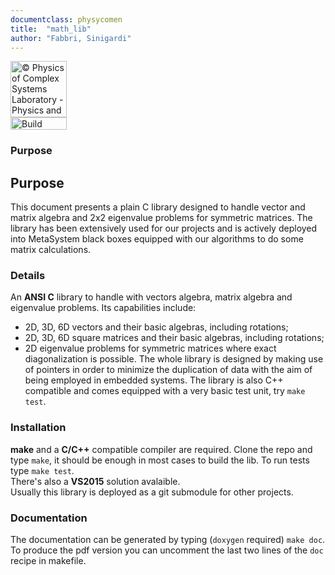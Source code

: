 ```yaml
---
documentclass: physycomen
title:  "math_lib"
author: "Fabbri, Sinigardi"
---
```


<a href="http://www.physycom.unibo.it"> 
<div class="image">
<img src="https://cdn.rawgit.com/physycom/templates/697b327d/logo_unibo.png" width="90" height="90" alt="© Physics of Complex Systems Laboratory - Physics and Astronomy Department - University of Bologna"> 
</div>
</a>
<a href="https://travis-ci.com/physycom/math_lib"> 
<div class="image">
<img src="https://travis-ci.com/physycom/math_lib.svg?token=ujjUseBa9hYbKckXBkxJ&branch=master" width="90" height="20" alt="Build Status"> 
</div>
</a>

### Purpose
## Purpose
This document presents a plain C library designed to handle vector and matrix algebra and 2x2 eigenvalue problems for symmetric matrices.
The library has been extensively used for our projects and is actively deployed into MetaSystem black boxes equipped with our algorithms to do some matrix calculations.

### Details
An **ANSI C** library to handle with vectors algebra, matrix algebra and eigenvalue problems. Its capabilities include:
- 2D, 3D, 6D vectors and their basic algebras, including rotations;
- 2D, 3D, 6D square matrices and their basic algebras, including rotations;
- 2D eigenvalue problems for symmetric matrices where exact diagonalization is possible.
The whole library is designed by making use of pointers in order to minimize the duplication of data with the aim of being employed in embedded systems. 
The library is also C++ compatible and comes equipped with a very basic test unit, try `make test`.

### Installation
**make** and a **C/C++** compatible compiler are required. Clone the repo and type ``make``, it should be enough in most cases to build the lib. To run tests type ``make test``.   
There's also a **VS2015** solution avalaible.   
Usually this library is deployed as a git submodule for other projects.

### Documentation
The documentation can be generated by typing (``doxygen`` required) ``make doc``. To produce the pdf version you can uncomment the last two lines of the ``doc`` recipe in makefile.
